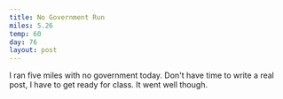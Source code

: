 ```yaml
---
title: No Government Run
miles: 5.26
temp: 60
day: 76
layout: post
---
```

I ran five miles with no government today. Don't have time to write a real post, I have to get ready for class. It went well though.
